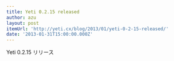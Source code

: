 ```yaml
---
title: Yeti 0.2.15 released
author: azu
layout: post
itemUrl: 'http://yeti.cx/blog/2013/01/yeti-0-2-15-released/'
date: '2013-01-31T15:00:00.000Z'
---
```

Yeti 0.2.15 リリース
